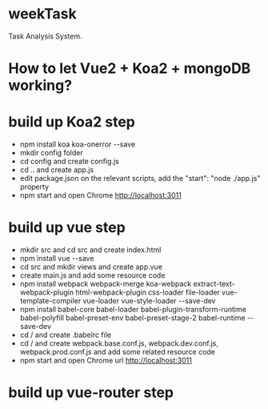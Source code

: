# weekTask
Task Analysis System. 

# How to let Vue2 + Koa2 + mongoDB working? 

# build up Koa2 step

- npm install koa koa-onerror --save
- mkdir config folder
- cd config and create config.js
- cd .. and create app.js
- edit package.json on the relevant scripts, add the "start": "node ./app.js" property
- npm start and open Chrome <http://localhost:3011>

# build up vue step

- mkdir src and cd src and create index.html
- npm install vue --save
- cd src and mkdir views and create app.vue
- create main.js and add some resource code
- npm install webpack webpack-merge koa-webpack extract-text-webpack-plugin html-webpack-plugin css-loader file-loader vue-template-compiler vue-loader vue-style-loader --save-dev
- npm install babel-core babel-loader babel-plugin-transform-runtime babel-polyfill babel-preset-env babel-preset-stage-2 babel-runtime --save-dev
- cd / and create .babelrc file
- cd / and create webpack.base.conf.js, webpack.dev.conf.js, webpack.prod.conf.js and add some related resource code
- npm start and open Chrome url <http://localhost:3011>

# build up vue-router step